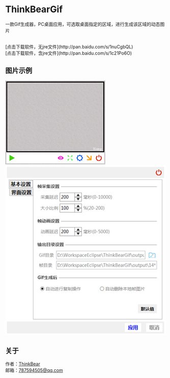 # ThinkBearGif
一款Gif生成器，PC桌面应用，可选取桌面指定的区域，进行生成该区域的动态图片

<br>
[点击下载软件，无jre文件](http://pan.baidu.com/s/1nuCgbQL)
<br>
[点击下载软件，含jre文件](http://pan.baidu.com/s/1c21Po6O)
<br>

## 图片示例

![image](https://github.com/ThinkBear/ThinkBearGif/blob/master/.image/1.png)
![image](https://github.com/ThinkBear/ThinkBearGif/blob/master/.image/2.png)

## 关于

作者：[ThinkBear](https://github.com/ThinkBear) 
<br>
邮箱：[787594505@qq.com](mailto:787594505@qq.com)
